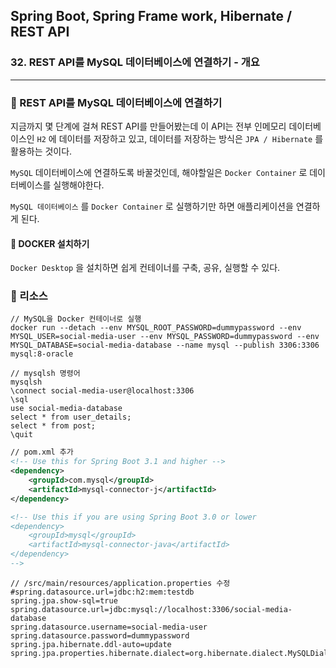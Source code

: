 ## Spring Boot, Spring Frame work, Hibernate / REST API

### 32. REST API를 MySQL 데이터베이스에 연결하기 - 개요

---

### 📌 REST API를 MySQL 데이터베이스에 연결하기

지금까지 몇 단계에 걸쳐 REST API를 만들어봤는데 이 API는 전부 인메모리 데이터베이스인 `H2` 에 데이터를 저장하고 있고, 데이터를 저장하는 방식은 `JPA / Hibernate` 를 활용하는 것이다.

`MySQL` 데이터베이스에 연결하도록 바꿀것인데, 해야할일은 `Docker Container` 로 데이터베이스를 실행해야한다.

`MySQL 데이터베이스` 를 `Docker Container` 로 실행하기만 하면 애플리케이션을 연결하게 된다.

#### 📍 DOCKER 설치하기

`Docker Desktop` 을 설치하면 쉽게 컨테이너를 구축, 공유, 실행할 수 있다.

### 📌 리소스

```
// MySQL을 Docker 컨테이너로 실행
docker run --detach --env MYSQL_ROOT_PASSWORD=dummypassword --env MYSQL_USER=social-media-user --env MYSQL_PASSWORD=dummypassword --env MYSQL_DATABASE=social-media-database --name mysql --publish 3306:3306 mysql:8-oracle
```

```
// mysqlsh 명령어
mysqlsh
\connect social-media-user@localhost:3306
\sql
use social-media-database
select * from user_details;
select * from post;
\quit
```

```xml
// pom.xml 추가
<!-- Use this for Spring Boot 3.1 and higher -->
<dependency>
	<groupId>com.mysql</groupId>
	<artifactId>mysql-connector-j</artifactId>
</dependency>

<!-- Use this if you are using Spring Boot 3.0 or lower
<dependency>
	<groupId>mysql</groupId>
	<artifactId>mysql-connector-java</artifactId>
</dependency>
-->
```

```
// /src/main/resources/application.properties 수정
#spring.datasource.url=jdbc:h2:mem:testdb
spring.jpa.show-sql=true
spring.datasource.url=jdbc:mysql://localhost:3306/social-media-database
spring.datasource.username=social-media-user
spring.datasource.password=dummypassword
spring.jpa.hibernate.ddl-auto=update
spring.jpa.properties.hibernate.dialect=org.hibernate.dialect.MySQLDialect
```

